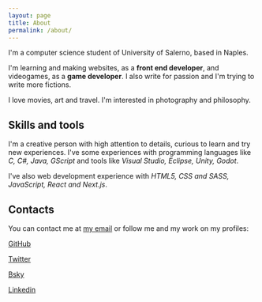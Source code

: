 ```yaml
---
layout: page
title: About
permalink: /about/
---
```


I'm a computer science student of University of Salerno, based in Naples.

I'm learning and making websites, as a **front end developer**, and videogames, as a **game developer**. I also write for passion and I'm trying to write more fictions.

I love movies, art and travel. I'm interested in photography and philosophy.

## Skills and tools
I'm a creative person with high attention to details, curious to learn and try new experiences. I've some experiences with programming languages like _C, C#, Java, GScript_ and tools like _Visual Studio, Eclipse, Unity, Godot_.

I've also web development experience with _HTML5, CSS and SASS, JavaScript, React and Next.js_.

## Contacts
You can contact me at [my email](mailto:antonio.marcone@proton.me) or follow me and my work on my profiles:

[GitHub](https://github.com/amarcone42)

[Twitter](https://www.twitter.com/amarcone42)

[Bsky](https://bsky.app/profile/amarcone.it)

[Linkedin](https://www.linkedin.com/in/amarcone42/)
